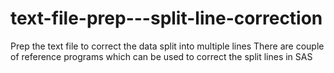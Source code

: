 # text-file-prep---split-line-correction
Prep the text file to correct the data split into multiple lines
There are couple of reference programs which can be used to correct the split lines in SAS
